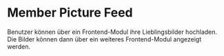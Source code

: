 # Member Picture Feed
Benutzer können über ein Frontend-Modul ihre Lieblingsbilder hochladen. 
Die Bilder können dann über ein weiteres Frontend-Modul angezeigt werden.